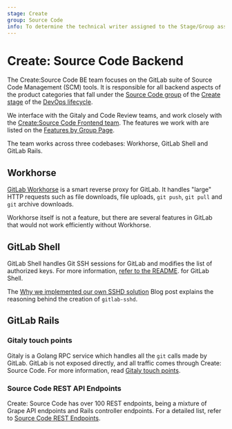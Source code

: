 ```yaml
---
stage: Create
group: Source Code
info: To determine the technical writer assigned to the Stage/Group associated with this page, see https://about.gitlab.com/handbook/engineering/ux/technical-writing/#assignments
---
```


# Create: Source Code Backend

The Create:Source Code BE team focuses on the GitLab suite of Source Code Management
(SCM) tools. It is responsible for all backend aspects of the product categories
that fall under the [Source Code group](https://about.gitlab.com/handbook/product/categories/#source-code-group)
of the [Create stage](https://about.gitlab.com/handbook/product/categories/#create-stage)
of the [DevOps lifecycle](https://about.gitlab.com/handbook/product/categories/#devops-stages).

We interface with the Gitaly and Code Review teams, and work closely with the
[Create:Source Code Frontend team](https://about.gitlab.com/handbook/engineering/development/dev/create/create-source-code-fe/). The features
we work with are listed on the
[Features by Group Page](https://about.gitlab.com/handbook/product/categories/features/#createsource-code-group).

The team works across three codebases: Workhorse, GitLab Shell and GitLab Rails.

## Workhorse

[GitLab Workhorse](../../workhorse/index.md) is a smart reverse proxy for GitLab. It handles "large" HTTP
requests such as file downloads, file uploads, `git push`, `git pull` and `git` archive downloads.

Workhorse itself is not a feature, but there are several features in GitLab
that would not work efficiently without Workhorse.

## GitLab Shell

GitLab Shell handles Git SSH sessions for GitLab and modifies the list of authorized keys.
For more information, [refer to the README](https://gitlab.com/gitlab-org/gitlab-shell/-/blob/main/README.md).
for GitLab Shell.

The [Why we implemented our own SSHD solution](https://about.gitlab.com/blog/2022/08/17/why-we-have-implemented-our-own-sshd-solution-on-gitlab-sass/) Blog post explains the reasoning behind the creation of `gitlab-sshd`.

## GitLab Rails

### Gitaly touch points

Gitaly is a Golang RPC service which handles all the `git` calls made by GitLab.
GitLab is not exposed directly, and all traffic comes through Create: Source Code.
For more information, read [Gitaly touch points](gitaly_touch_points.md).

### Source Code REST API Endpoints

Create: Source Code has over 100 REST endpoints, being a mixture of Grape API endpoints and Rails controller endpoints.
For a detailed list, refer to [Source Code REST Endpoints](rest_endpoints.md).
